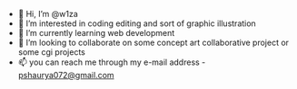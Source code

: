 - 👋 Hi, I’m @w1za
- 👀 I’m interested in coding editing and sort of graphic illustration 
- 🌱 I’m currently learning web development 
- 💞️ I’m looking to collaborate on some concept art collaborative project or some cgi projects  
- 📫 you can reach me through my e-mail address - pshaurya072@gmail.com

<!---
so  welcome to my github profile that all bout myself and what i do and the things which i mentioned above i basically mastered some of it and im eager to work 
with you guys on various type of projects.....werll if you visited my github profile 
THANKS for visiting it :))
--->
